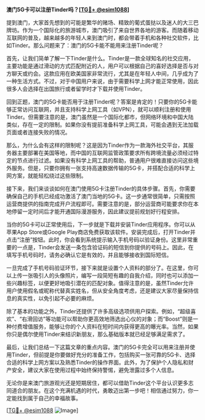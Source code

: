 **澳门5G卡可以注册Tinder吗？[[TG💪+ @esim1088](https://t.me/s/esim1088)]**

提到澳门，大家首先想到的可能是繁华的赌场、精致的葡式蛋挞以及迷人的大三巴牌坊。作为一个国际化的旅游城市，澳门吸引了来自世界各地的游客。而随着移动互联网的普及，越来越多的年轻人来到澳门时，都会带着手机和各种社交软件，比如Tinder。那么问题来了：澳门的5G卡能不能用来注册Tinder呢？

首先，让我们简单了解一下Tinder是什么。Tinder是一款全球知名的社交应用，主要功能是通过滑动的方式匹配附近的人，用户可以根据自己的喜好选择是否与对方聊天或约会。这款应用在欧美国家非常流行，尤其是在年轻人中间，几乎成为了一种生活方式。不过，对于中国用户来说，由于需要科学上网才能正常使用，因此很多人会选择在出国旅行或者留学时才下载并使用Tinder。

回到正题，澳门的5G卡能否用于注册Tinder呢？答案是肯定的！只要你的5G卡能够正常访问互联网，并且支持科学上网工具（如VPN），就可以顺利注册和使用Tinder。但需要注意的是，澳门虽然是一个国际化都市，但网络环境和中国大陆类似，存在一定的限制。如果你没有提前准备科学上网工具，可能会遇到无法加载页面或者连接失败的情况。

那么，为什么会有这样的限制呢？这是因为Tinder作为一款海外社交平台，其服务器主要部署在美国等地，而中国的互联网监管政策要求所有跨境流量必须经过特定的节点进行过滤。如果没有科学上网工具的帮助，普通用户很难直接访问这些境外服务。但是，只要你拥有一张支持高速数据传输的5G卡，并搭配合适的科学上网方案，就能轻松绕过这些限制。

接下来，我们来谈谈如何在澳门使用5G卡注册Tinder的具体步骤。首先，你需要确保自己的手机已经成功激活了澳门当地的5G卡。这一步通常很简单，只需按照运营商提供的指南完成开户流程即可。需要注意的是，部分运营商可能要求你在本地停留一定时间后才能开通国际漫游服务，因此建议提前规划好行程安排。

当你的5G卡可以正常使用后，下一步就是下载并安装Tinder应用程序。你可以从苹果App Store或Google Play商店免费获取该软件。安装完成后，打开Tinder并点击“注册”按钮。此时，你会看到系统提示输入手机号码以验证身份。这里非常重要的一点是，Tinder会发送一条包含验证码的短信到你提供的号码上。因此，在填写手机号码时，请务必确认它是有效的，并且能够接收到国际短信。

一旦完成了手机号码验证环节，接下来就是设置个人资料的部分了。在这里，你可以上传一张吸引人的头像照片，编写一段简短有趣的自我介绍，同时也可以添加一些兴趣标签，以便更好地吸引潜在的匹配对象。值得注意的是，虽然Tinder允许用户使用假名或昵称代替真实姓名，但从安全角度考虑，还是建议大家尽量保持信息的真实性，以免引起不必要的麻烦。

除了基本的功能之外，Tinder还提供了许多高级选项供用户探索。例如，“超级喜欢”、“右滑回访”等功能可以帮助你更高效地筛选出心仪的对象；而“Boost”则是一种付费增值服务，能够让你的个人资料在短时间内获得更高的曝光率。当然，如果你只是偶尔使用Tinder来结识新朋友，那么基础版本就已经足够满足需求了。

最后，让我们总结一下这篇文章的重点内容。澳门的5G卡完全可以用来注册并使用Tinder，但前提是你要做好充分的准备工作，包括购买一张可靠的5G卡、选择合适的科学上网方案以及熟悉Tinder的操作界面。此外，为了保护个人隐私和财产安全，建议大家在使用过程中始终保持警惕，避免泄露过多个人信息。

无论你是来澳门旅游观光还是短期居住，都可以借助Tinder这个平台认识更多志同道合的朋友。在这个充满机遇的时代，勇敢迈出第一步吧！相信通过努力，你一定能找到属于自己的幸福故事。

[[TG💪+ @esim1088](https://t.me/s/esim1088) ![Image](https://i.postimg.cc/4NQfJmqS/Snipaste-2025-05-13-00-14-12.png)]